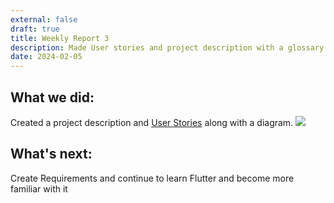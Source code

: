 ```yaml
---
external: false
draft: true
title: Weekly Report 3
description: Made User stories and project description with a glossary.
date: 2024-02-05
---
```


## What we did:
Created a project description and [User Stories](https://docs.google.com/document/d/1KYkjjphJNSgj8e-cwSEsT99ZU_ITFitxjlMfM9BU-vI/edit?usp=sharing) along with a diagram.
<img src="https://media.discordapp.net/attachments/1194783146701488271/1203772314584612928/image.png?ex=65d24f54&is=65bfda54&hm=3d0547964884c41387c047a0864013cc94b15f06323c3227eb1ee2917614a146&"/>

## What's next:
Create Requirements and continue to learn Flutter and become more familiar with it